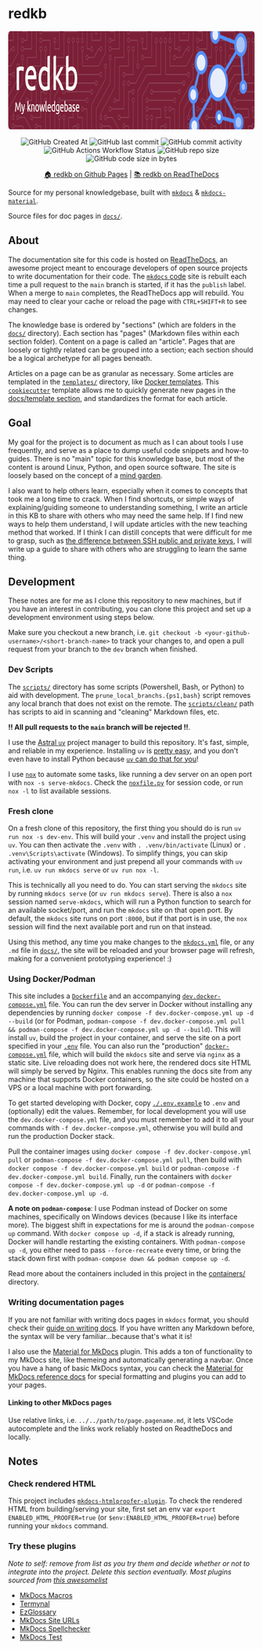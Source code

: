 # redkb

<!-- Repo image -->
<p align="center">
  <picture>
    <source media="(prefers-color-scheme: dark)" srcset="./docs/img/github-header-img.png">
    <img src="./docs/img/github-header-img.png" height="200">
  </picture>
</p>

<p align="center">
  <img alt="GitHub Created At" src="https://img.shields.io/github/created-at/redjax/redkb">
  <img alt="GitHub last commit" src="https://img.shields.io/github/last-commit/redjax/redkb">
  <img alt="GitHub commit activity" src="https://img.shields.io/github/commit-activity/y/redjax/redkb">
  <img alt="GitHub Actions Workflow Status" src="https://img.shields.io/github/actions/workflow/status/redjax/redkb/deploy_docs.yml">
  <img alt="GitHub repo size" src="https://img.shields.io/github/repo-size/redjax/redkb">
  <img alt="GitHub code size in bytes" src="https://img.shields.io/github/languages/code-size/redjax/redkb">
</p>

<p align="center">
  <a href="https://redjax.github.io/redkb">🏠 redkb on Github Pages</a>
  <span> | </span>
  <a href="https://redkb.readthedocs.io/en">📚 redkb on ReadTheDocs</a>
</p>

Source for my personal knowledgebase, built with [`mkdocs`](https://www.mkdocs.org/) & [`mkdocs-material`](https://squidfunk.github.io/mkdocs-material/).

Source files for doc pages in [`docs/`](./docs/).

## About

The documentation site for this code is hosted on [ReadTheDocs](https://about.readthedocs.com), an awesome project meant to encourage developers of open source projects to write documentation for their code. The [`mkdocs` code](./docs) site is rebuilt each time a pull request to the `main` branch is started, if it has the `publish` label. When a merge to `main` completes, the ReadTheDocs app will rebuild. You may need to clear your cache or reload the page with `CTRL+SHIFT+R` to see changes.

The knowledge base is ordered by "sections" (which are folders in the [`docs/`](./docs) directory). Each section has "pages" (Markdown files within each section folder). Content on a page is called an "article". Pages that are loosely or tightly related can be grouped into a section; each section should be a logical archetype for all pages beneath.

Articles on a page can be as granular as necessary. Some articles are templated in the [`templates/`](./templates/) directory, like [Docker templates](./templates/docs/containers/docker_template_page/). This [`cookiecutter`](https://cookiecutter.readthedocs.io/en/stable/) template allows me to quickly generate new pages in the [docs/template section](./docs/template/), and standardizes the format for each article.

## Goal

My goal for the project is to document as much as I can about tools I use frequently, and serve as a place to dump useful code snippets and how-to guides. There is no "main" topic for this knowledge base, but most of the content is around Linux, Python, and open source software. The site is loosely based on the concept of a [mind garden](https://elizabethbutlermd.com/personal-knowledge-management/).

I also want to help others learn, especially when it comes to concepts that took me a long time to crack. When I find shortcuts, or simple ways of explaining/guiding someone to understanding something, I write an article in this KB to share with others who may need the same help. If I find new ways to help them understand, I will update articles with the new teaching method that worked. If I think I can distill concepts that were difficult for me to grasp, such as [the difference between SSH public and private keys](https://redjax.readthedocs.io/utilities/ssh/index.html#understanding-the-difference-between-public-and-private-keys), I will write up a guide to share with others who are struggling to learn the same thing.

## Development

These notes are for me as I clone this repository to new machines, but if you have an interest in contributing, you can clone this project and set up a development environment using steps below.

Make sure you checkout a new branch, i.e. `git checkout -b <your-github-username>/<short-branch-name>` to track your changes to, and open a pull request from your branch to the `dev` branch when finished.

### Dev Scripts

The [`scripts/`](./scripts/) directory has some scripts (Powershell, Bash, or Python) to aid with development. The `prune_local_branchs.{ps1,bash}` script removes any local branch that does not exist on the remote. The [`scripts/clean/`](./scripts/clean/) path has scripts to aid in scanning and "cleaning" Markdown files, etc.

**!! All pull requests to the `main` branch will be rejected !!**.

I use the [Astral `uv`](https://astral.sh/uv) project manager to build this repository. It's fast, simple, and reliable in my experience. Installing `uv` is [pretty easy](https://docs.astral.sh/uv/getting-started/installation/), and you don't even have to install Python because [`uv` can do that for you](https://docs.astral.sh/uv/guides/install-python/)!

I use [`nox`](https://nox.thea.codes) to automate some tasks, like running a dev server on an open port with `nox -s serve-mkdocs`. Check the [`noxfile.py`](./noxfile.py) for session code, or run `nox -l` to list available sessions.

### Fresh clone

On a fresh clone of this repository, the first thing you should do is run `uv run nox -s dev-env`. This will build your `.venv` and install the project using `uv`. You can then activate the `.venv` with `. .venv/bin/activate` (Linux) or `. .venv\Scripts\activate` (Windows). To simplify things, you can skip activating your environment and just prepend all your commands with `uv run`, i.e. `uv run mkdocs serve` or `uv run nox -l`.

This is technically all you need to do. You can start serving the `mkdocs` site by running `mkdocs serve` (or `uv run mkdocs serve`). There is also a `nox` session named `serve-mkdocs`, which will run a Python function to search for an available socket/port, and run the `mkdocs` site on that open port. By default, the `mkdocs` site runs on port `:8000`, but if that port is in use, the `nox` session will find the next available port and run on that instead.

Using this method, any time you make changes to the [`mkdocs.yml`](./mkdocs.yml) file, or any `.md` file in [`docs/`](./docs), the site will be reloaded and your browser page will refresh, making for a convenient prototyping experience! :)

### Using Docker/Podman

This site includes a [`Dockerfile`](./containers/Dockerfile) and an accompanying [`dev.docker-compose.yml`](./containers/dev.docker-compose.yml) file. You can run the dev server in Docker without installing any dependencies by running `docker compose -f dev.docker-compose.yml up -d --build` (or for Podman, `podman-compose -f dev.docker-compose.yml pull && podman-compose -f dev.docker-compose.yml up -d --build`). This will install `uv`, build the project in your container, and serve the site on a port specified in your [`.env`](./.env.example) file. You can also run the "production" [`docker-compose.yml`](./containers/docker-compose.yml) file, which will build the `mkdocs` site and serve via `nginx` as a static site. Live reloading does not work here, the rendered docs site HTML will simply be served by Nginx. This enables running the docs site from any machine that supports Docker containers, so the site could be hosted on a VPS or a local machine with port forwarding.

To get started developing with Docker, copy [`./.env.example`](./containers/.env.example) to `.env` and (optionally) edit the values. Remember, for local development you will use the `dev.docker-compose.yml` file, and you must remember to add it to all your commands with `-f dev.docker-compose.yml`, otherwise you will build and run the production Docker stack.

Pull the container images using `docker compose -f dev.docker-compose.yml pull` or `podman-compose -f dev.docker-compose.yml pull`, then build with `docker compose -f dev.docker-compose.yml build` or `podman-compose -f dev.docker-compose.yml build`. Finally, run the containers with `docker compose -f dev.docker-compose.yml up -d` or `podman-compose -f dev.docker-compose.yml up -d`.

**A note on `podman-compose`**: I use Podman instead of Docker on some machines, specifically on Windows devices (because I like its interface more). The biggest shift in expectations for me is around the `podman-compose up` command. With `docker compose up -d`, if a stack is already running, Docker will handle restarting the existing containers. With `podman-compose up -d`, you either need to pass `--force-recreate` every time, or bring the stack down first with `podman-compose down && podman compose up -d`.

Read more about the containers included in this project in the [containers/](./containers) directory.

### Writing documentation pages

If you are not familiar with writing docs pages in `mkdocs` format, you should check their [guide on writing docs](https://www.mkdocs.org/user-guide/writing-your-docs/). If you have written any Markdown before, the syntax will be very familiar...because that's what it is!

I also use the [Material for MkDocs](https://squidfunk.github.io/mkdocs-material/) plugin. This adds a ton of functionality to my MkDocs site, like themeing and automatically generating a navbar. Once you have a hang of basic MkDocs syntax, you can check the [Material for MkDocs reference docs](https://squidfunk.github.io/mkdocs-material/reference/) for special formatting and plugins you can add to your pages.

#### Linking to other MkDocs pages

Use relative links, i.e. `../../path/to/page.pagename.md`, it lets VSCode autocomplete and the links work reliably hosted on ReadtheDocs and locally.

## Notes

### Check rendered HTML

This project includes [`mkdocs-htmlproofer-plugin`](https://github.com/manuzhang/mkdocs-htmlproofer-plugin). To check the rendered HTML from building/serving your site, first set an env var `export ENABLED_HTML_PROOFER=true` (or `$env:ENABLED_HTML_PROOFER=true`) before running your `mkdocs` command.

### Try these plugins

*Note to self: remove from list as you try them and decide whether or not to integrate into the project. Delete this section eventually. Most plugins sourced from [this awesomelist](https://github.com/mkdocs/catalog)*

- [MkDocs Macros](https://github.com/fralau/mkdocs-macros-plugin)
- [Termynal](https://github.com/termynal/termynal.py?tab=readme-ov-file)
- [EzGlossary](https://github.com/realtimeprojects/mkdocs-ezglossary)
- [MkDocs Site URLs](https://github.com/OctoPrint/mkdocs-site-urls)
- [MkDocs Spellchecker](https://github.com/pawamoy/mkdocs-spellcheck)
- [MkDocs Test](https://github.com/fralau/mkdocs-test)
